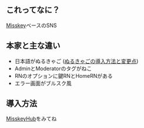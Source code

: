 ## これってなに？
[Misskey](https://github.com/misskey-dev/misskey)ベースのSNS

## 本家と主な違い
- 日本語がぬるきゃご ([ぬるきゃごの導入方法と変更点](https://github.com/nullnyat/nca10.net/blob/Ncat/explanation/ncatlang.md))
- AdminとModeratorのタグがねこ
- RNのオプションに鍵RNとHomeRNがある
- エラー画面がブルスク風

## 導入方法
[MisskeyHub](https://misskey-hub.net/docs/install.html)をみてね
